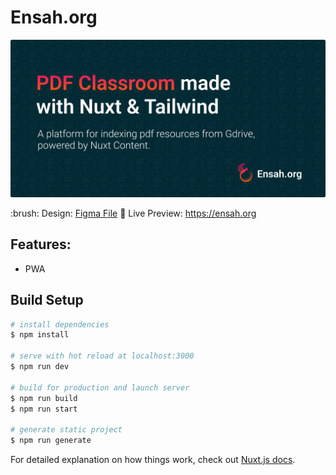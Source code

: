 # Ensah.org

![readme.jpg](/static/readme.jpg)

:brush: Design: [Figma File](https://www.figma.com/file/hqP3BFRphC7hGS4R3JAJec/ensah.org?node-id=0%3A1)
:link: Live Preview: https://ensah.org

## Features:

- PWA

## Build Setup

```bash
# install dependencies
$ npm install

# serve with hot reload at localhost:3000
$ npm run dev

# build for production and launch server
$ npm run build
$ npm run start

# generate static project
$ npm run generate
```

For detailed explanation on how things work, check out [Nuxt.js docs](https://nuxtjs.org).
